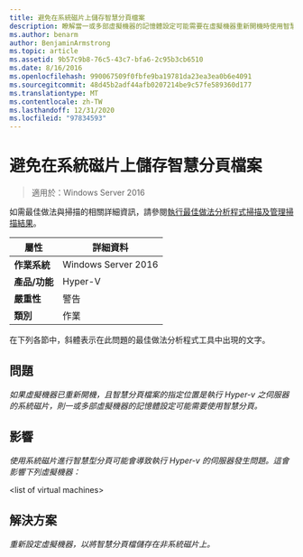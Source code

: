 ```yaml
---
title: 避免在系統磁片上儲存智慧分頁檔案
description: 瞭解當一或多部虛擬機器的記憶體設定可能需要在虛擬機器重新開機時使用智慧分頁，以及智慧分頁檔的指定位置是執行 Hyper-v 之伺服器的系統磁片時，該怎麼辦。
ms.author: benarm
author: BenjaminArmstrong
ms.topic: article
ms.assetid: 9b57c9b8-76c5-43c7-bfa6-2c95b3cb6510
ms.date: 8/16/2016
ms.openlocfilehash: 990067509f0fbfe9ba19781da23ea3ea0b6e4091
ms.sourcegitcommit: 48d45b2adf44afb0207214be9c57fe589360d177
ms.translationtype: MT
ms.contentlocale: zh-TW
ms.lasthandoff: 12/31/2020
ms.locfileid: "97834593"
---
```

# <a name="avoid-storing-smart-paging-files-on-a-system-disk"></a>避免在系統磁片上儲存智慧分頁檔案

>適用於：Windows Server 2016

如需最佳做法與掃描的相關詳細資訊，請參閱[執行最佳做法分析程式掃描及管理掃描結果](https://go.microsoft.com/fwlink/p/?LinkID=223177)。

|屬性|詳細資料|
|-|-|
|**作業系統**|Windows Server 2016|
|**產品/功能**|Hyper-V|
|**嚴重性**|警告|
|**類別**|作業|

在下列各節中，斜體表示在此問題的最佳做法分析程式工具中出現的文字。

## <a name="issue"></a>問題
*如果虛擬機器已重新開機，且智慧分頁檔案的指定位置是執行 Hyper-v 之伺服器的系統磁片，則一或多部虛擬機器的記憶體設定可能需要使用智慧分頁。*

## <a name="impact"></a>影響
*使用系統磁片進行智慧型分頁可能會導致執行 Hyper-v 的伺服器發生問題。這會影響下列虛擬機器：*

\<list of virtual machines>

## <a name="resolution"></a>解決方案
*重新設定虛擬機器，以將智慧分頁檔儲存在非系統磁片上。*



